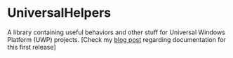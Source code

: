 UniversalHelpers
================
A library containing useful behaviors and other stuff for Universal Windows Platform (UWP) projects.
[Check my [blog post](http://dgkanatsios.com/2015/12/11/universal-helpers-library-for-the-universal-windows-platform/) regarding documentation for this first release]

